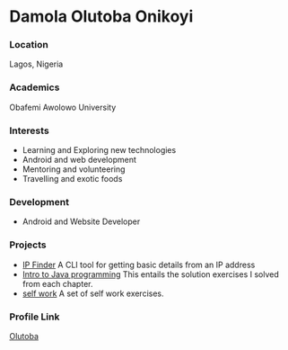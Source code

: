 # Damola Olutoba Onikoyi

### Location

Lagos, Nigeria

### Academics

Obafemi Awolowo University

### Interests

- Learning and Exploring new technologies
- Android and web development
- Mentoring and volunteering
- Travelling and exotic foods

### Development

- Android and  Website Developer

### Projects

- [IP Finder](https://github.com/Olutobz/IP-Finder) A CLI tool for getting basic details from an IP address
- [Intro to Java programming](https://github.com/Olutobz/Intro-to-Java-Programming) This entails the solution exercises I solved from each chapter.
- [self work](https://github.com/Olutobz/my-practice-world) A set of self work exercises.

### Profile Link

[Olutoba](https://github.com/Olutobz)